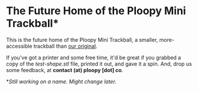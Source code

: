 # The Future Home of the Ploopy Mini Trackball*

This is the future home of the Ploopy Mini Trackball, a smaller, more-accessible trackball than [our original](https://github.com/ploopyco/trackball).

If you've got a printer and some free time, it'd be great if you grabbed a copy of the *test-shape.stl* file, printed it out, and gave it a spin. And, drop us some feedback, at **contact (at) ploopy [dot] co**.


**Still working on a name. Might change later.*
